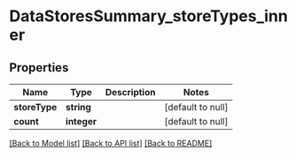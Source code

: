 # DataStoresSummary_storeTypes_inner

## Properties
Name | Type | Description | Notes
------------ | ------------- | ------------- | -------------
**storeType** | **string** |  | [default to null]
**count** | **integer** |  | [default to null]

[[Back to Model list]](../README.md#documentation-for-models) [[Back to API list]](../README.md#documentation-for-api-endpoints) [[Back to README]](../README.md)


